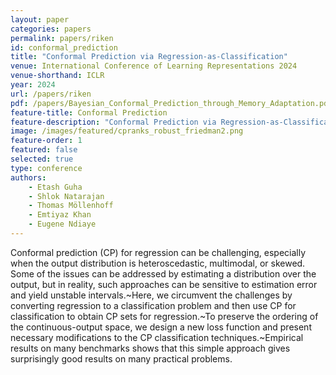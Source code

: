 ```yaml
---
layout: paper
categories: papers
permalink: papers/riken
id: conformal_prediction
title: "Conformal Prediction via Regression-as-Classification"
venue: International Conference of Learning Representations 2024
venue-shorthand: ICLR
year: 2024
url: /papers/riken
pdf: /papers/Bayesian_Conformal_Prediction_through_Memory_Adaptation.pdf
feature-title: Conformal Prediction
feature-description: "Conformal Prediction via Regression-as-Classification"
image: /images/featured/cpranks_robust_friedman2.png
feature-order: 1
featured: false
selected: true
type: conference
authors:
    - Etash Guha
    - Shlok Natarajan
    - Thomas Möllenhoff
    - Emtiyaz Khan
    - Eugene Ndiaye
---
```

Conformal prediction (CP) for regression can be challenging, especially when the output distribution is heteroscedastic, multimodal, or skewed. Some of the issues can be addressed by estimating a distribution over the output, but in reality, such approaches can be sensitive to estimation error and yield unstable intervals.~Here, we circumvent the challenges by converting regression to a classification problem and then use CP for classification to obtain CP sets for regression.~To preserve the ordering of the continuous-output space, we design a new loss function and present necessary modifications to the CP classification techniques.~Empirical results on many benchmarks shows that this simple approach gives surprisingly good results on many practical problems.